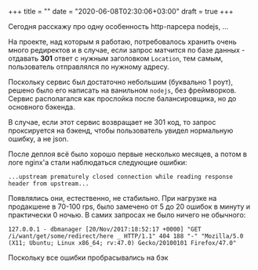 +++
title = ""
date = "2020-06-08T02:30:06+03:00"
draft = true
+++

Сегодня расскажу про одну особенность http-парсера nodejs, ...

На проекте, над которым я работаю, потребовалось хранить очень много редиректов и в случае, если запрос матчится по
базе данных - отдавать **301** ответ с нужным заголовком `Location`, тем самым, пользователь отправлялся по нужному
адресу.

Поскольку сервис был достаточно небольшим (буквально 1 роут), решено было его написать на ванильном `nodejs`, без
фреймворков. Сервис располагался как прослойка после балансировщика, но до основного бэкенда.

В случае, если этот сервис возвращает не 301 код, то запрос проксируется на бэкенд, чтобы пользователь увидел нормальную
ошибку, а не json.

После деплоя всё было хорошо первые несколько месяцев, а потом в логе nginx'а стали наблюдаться следующие ошибки:

```
...upstream prematurely closed connection while reading response header from upstream...
``` 

Появлялись они, естественно, не стабильно. При нагрузке на продакшене в 70-100 rps, было замечено от 5 до 20 ошибок в
минуту и практически 0 ночью. В самих запросах не было ничего не обычного:

```
127.0.0.1 - dbmanager [20/Nov/2017:18:52:17 +0000] "GET /i/want/get/some/redirect/here _ HTTP/1.1" 404 188 "-" "Mozilla/5.0 (X11; Ubuntu; Linux x86_64; rv:47.0) Gecko/20100101 Firefox/47.0"
```

Поскольку все ошибки пробрасывались на бэк